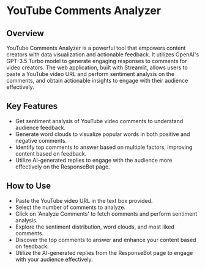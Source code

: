# YouTube Comments Analyzer

## Overview
YouTube Comments Analyzer is a powerful tool that empowers content creators with data visualization and actionable feedback. It utilizes OpenAI's GPT-3.5 Turbo model to generate engaging responses to comments for video creators. The web application, built with Streamlit, allows users to paste a YouTube video URL and perform sentiment analysis on the comments, and obtain actionable insights to engage with their audience effectively.

## Key Features
* Get sentiment analysis of YouTube video comments to understand audience feedback.
* Generate word clouds to visualize popular words in both positive and negative comments.
* Identify top comments to answer based on multiple factors, improving content based on feedback.
* Utilize AI-generated replies to engage with the audience more effectively on the ResponseBot page.

## How to Use
* Paste the YouTube video URL in the text box provided.
* Select the number of comments to analyze.
* Click on 'Analyze Comments' to fetch comments and perform sentiment analysis.
* Explore the sentiment distribution, word clouds, and most liked comments.
* Discover the top comments to answer and enhance your content based on feedback.
* Utilize the AI-generated replies from the ResponseBot page to engage with your audience effectively.
